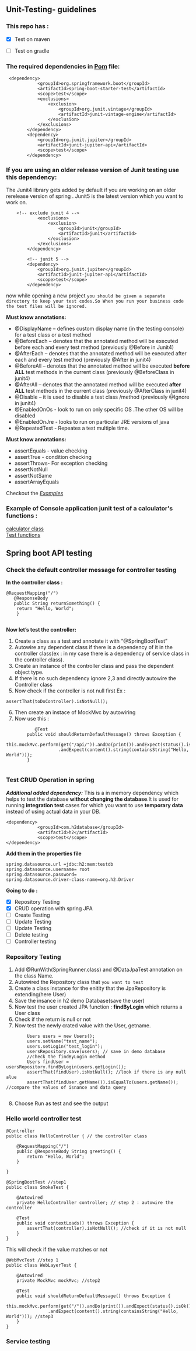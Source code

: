 ## Unit-Testing- guidelines
### This repo has : 
- [x] Test on maven
- [ ] Test on gradle


### The required dependencies in [Pom](https://github.com/PlabonKumarsaha/Unit-Testing-SpringBoot-beginner-guideline/blob/main/ToDoRestApiTest/pom.xml) file:

```
 <dependency>
			<groupId>org.springframework.boot</groupId>
			<artifactId>spring-boot-starter-test</artifactId>
			<scope>test</scope>
			<exclusions>
				<exclusion>
					<groupId>org.junit.vintage</groupId>
					<artifactId>junit-vintage-engine</artifactId>
				</exclusion>
			</exclusions>
		</dependency>
		<dependency>
			<groupId>org.junit.jupiter</groupId>
			<artifactId>junit-jupiter-api</artifactId>
			<scope>test</scope>
		</dependency>
```
### If you are using an older release version of Junit testing use this dependency:
The Junit4 library gets added by default if you are working on an older rerelease version of spring . Junit5 is the latest version which you want to work on.
```
	<!-- exclude junit 4 -->
			<exclusions>
				<exclusion>
					<groupId>junit</groupId>
					<artifactId>junit</artifactId>
				</exclusion>
			</exclusions>
		</dependency>

		<!-- junit 5 -->
		<dependency>
			<groupId>org.junit.jupiter</groupId>
			<artifactId>junit-jupiter-api</artifactId>
			<scope>test</scope>
		</dependency> 
```


now while opening a new project `you should be given a separate directory to keep your test codes.So When you run your business code the test files will be ignored.`

**Must know annotations:**

- @DisplayName – defines custom display name (in the testing console) for a test class or a test method
- @BeforeEach – denotes that the annotated method will be executed before each and every test method (previously @Before in Junit4)
- @AfterEach – denotes that the annotated method will be executed after each and every test method (previously @After in junit4)
- @BeforeAll – denotes that the annotated method will be executed <b> before ALL</b> test methods in the current class (previously @BeforeClass in junit4)
- @AfterAll – denotes that the annotated method will be executed <b> after ALL</b> test methods in the current class (previously @AfterClass in junit4)
- @Disable – it is used to disable a test class /method (previously @Ignore in junit4)
- @EnabledOnOs - look to run on only specific OS .The other OS will be disabled
- @EnabledOnJre - looks to run on particular JRE versions of java
- @RepeatedTest - Repeates a test multiple time.


**Must know annotations:** 
 

- assertEquals - value checking
- assertTrue - condition checking
- assertThrows- For exception checking
- assertNotNull
- assertNotSame
- assertArrayEquals

Checkout the *[Examples](https://junit.org/junit5/docs/current/user-guide/)*

### Example of Console application junit test of a calculator's functions : 

[calculator class](https://github.com/PlabonKumarsaha/Unit-Testing-SpringBoot-beginner-guideline/blob/main/ConsoleAppTest/src/newTest/Calculator.java) <br>
[Test functions](https://github.com/PlabonKumarsaha/Unit-Testing-SpringBoot-beginner-guideline/blob/main/ConsoleAppTest/src/newTest/CalculatorTest.java)

## Spring boot API testing 

### Check the default controller message for controller testing

**In the controller class :**
```
@RequestMapping("/")
   @ResponseBody
   public String returnSomething() {
   	return "Hello, World"; 
   	}
	
```

**Now let’s test the controller:**
1.	Create a class as a test and annotate it with “@SpringBootTest”
2.	Autowire any dependent class if there is a dependency of it in the controller class(ex : in my case there is a dependency of service class in the controller class).
3.	Create an instance of the controller class and pass the dependent object type.
4.	If there is no such dependency ignore 2,3 and directly autowire the Controller class
5.	Now check if the controller is not null first 
Ex : 
``` 
assertThat(toDoController).isNotNull(); 

```
6.	Then create an instace of MockMvc by autowiring
7.	Now use this :
```
           @Test
		public void shouldReturnDefaultMessage() throws Exception {
			this.mockMvc.perform(get("/api/")).andDo(print()).andExpect(status().isOk())
					.andExpect(content().string(containsString("Hello, World")));
		}
		
```

### **Test CRUD Operation in spring**

***Additional added dependency:*** This is a in memory dependency which helps to test the database <b>without changing the database</b>.It is used for running <b>integration test</b> cases for which you want to use <b>temporary data</b> instead of using actual data in your DB.

```
<dependency>
            <groupId>com.h2database</groupId>
            <artifactId>h2</artifactId>
            <scope>test</scope>
</dependency>
```	
**Add them in the properties file**

```
spring.datasource.url =jdbc:h2:mem:testdb
spring.datasource.username= root
spring.datasource.password=
spring.datasource.driver-class-name=org.h2.Driver

```

**Going to do :**
- [x] Repository Testing
- [x] CRUD operation with spring JPA
- [ ] Create Testing
- [ ] Update Testing
- [ ] Update Testing
- [ ] Delete testing
- [ ] Controller testing

### Repository Testing

1. Add @RunWith(SpringRunner.class) and @DataJpaTest annotation on the class Name.
2. Autowired the Repository class that `you want to test`
3. Create a class instance for the enitity that the JpaRepository is extending(here User)
4. Save the insance in h2 demo Database(save the user)
5. Now test the user created JPA function : **findByLogin** which returns a User class
6. Check if the return is null or not
7. Now test the newly crated value with the User, getname.

```
        Users users = new Users();
        users.setName("test_name");
        users.setLogin("test_login");
        usersRepository.save(users); // save in demo database
        //check the findByLogin method
        Users findUser = usersRepository.findByLogin(users.getLogin());
        assertThat(findUser).isNotNull(); //look if there is any null alue
        assertThat(findUser.getName()).isEqualTo(users.getName()); //compare the values of isnance and data query
    
```
8. Choose Run as test and see the output

### **Hello world controller test**

```
@Controller
public class HelloController { // the controller class

	@RequestMapping("/")
	public @ResponseBody String greeting() {
		return "Hello, World";
	}

}
```
```
@SpringBootTest //step1
public class SmokeTest {

	@Autowired
	private HelloController controller; // step 2 : autowire the controller

	@Test
	public void contextLoads() throws Exception {
		assertThat(controller).isNotNull(); //check if it is not null
	}
}
```
This will check if the value matches or not
```
@WebMvcTest //step 1
public class WebLayerTest {

	@Autowired
	private MockMvc mockMvc; //step2

	@Test
	public void shouldReturnDefaultMessage() throws Exception {
		this.mockMvc.perform(get("/")).andDo(print()).andExpect(status().isOk())
				.andExpect(content().string(containsString("Hello, World"))); //step3
	}
}

```

### **Service testing**





